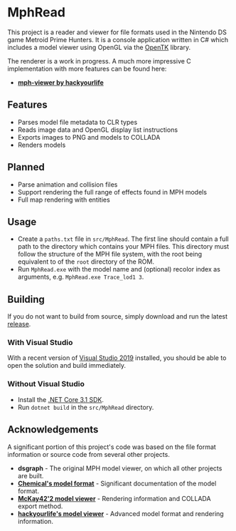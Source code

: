 # MphRead
This project is a reader and viewer for file formats used in the Nintendo DS game Metroid Prime Hunters. It is a console application written in C# which includes a model viewer using OpenGL via the [OpenTK](https://github.com/opentk/opentk) library.

The renderer is a work in progress. A much more impressive C implementation with more features can be found here:
- **[mph-viewer by hackyourlife](https://github.com/McKay42/mph-model-viewer)**

## Features
- Parses model file metadata to CLR types
- Reads image data and OpenGL display list instructions
- Exports images to PNG and models to COLLADA
- Renders models

## Planned
- Parse animation and collision files
- Support rendering the full range of effects found in MPH models
- Full map rendering with entities

## Usage

- Create a `paths.txt` file in `src/MphRead`. The first line should contain a full path to the directory which contains your MPH files. This directory must follow the structure of the MPH file system, with the root being equivalent to of the `root` directory of the ROM.
- Run `MphRead.exe` with the model name and (optional) recolor index as arguments, e.g. `MphRead.exe Trace_lod1 3`.

## Building

If you do not want to build from source, simply download and run the latest [release](https://github.com/NoneGiven/MphRead/releases).

### With Visual Studio

With a recent version of [Visual Studio 2019](https://visualstudio.microsoft.com/vs/) installed, you should be able to open the solution and build immediately.

### Without Visual Studio

- Install the [.NET Core 3.1 SDK](https://dotnet.microsoft.com/download/dotnet-core/3.1).
- Run `dotnet build` in the `src/MphRead` directory.

## Acknowledgements

A significant portion of this project's code was  based on the file format information or source code from several other projects.

- **dsgraph** - The original MPH model viewer, on which all other projects are built.
- **[Chemical's model format](https://gitlab.com/ch-mcl/metroid-prime-hunters-file-document/-/blob/master/Model/BinModel.md)** - Significant documentation of the model format.
- **[McKay42'2 model viewer](https://github.com/McKay42/mph-model-viewer)** - Rendering information and COLLADA export method.
- **[hackyourlife's model viewer](https://github.com/hackyourlife/mph-viewer/issues)** - Advanced model format and rendering information.
